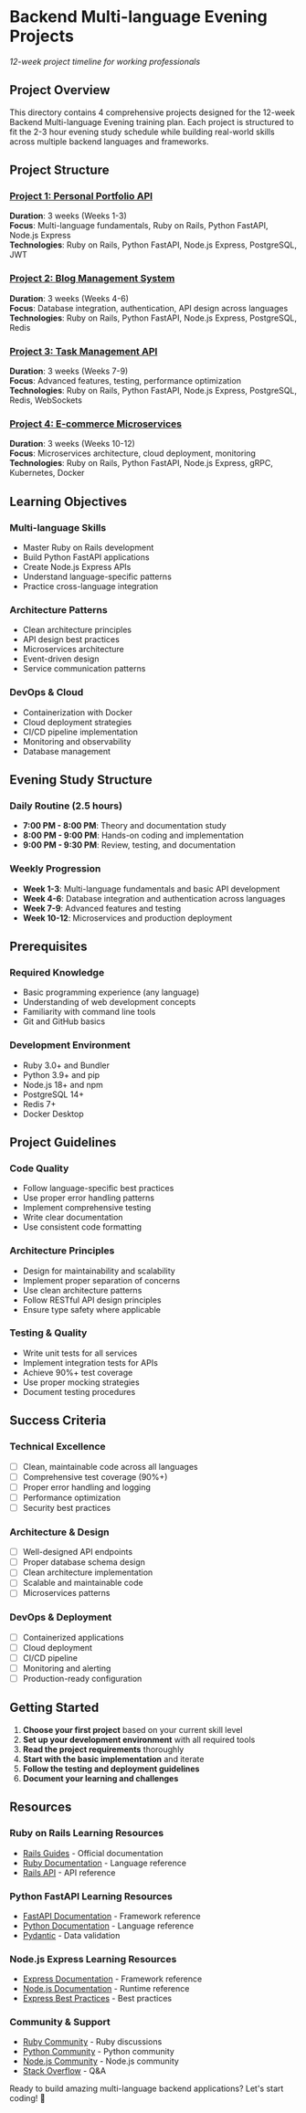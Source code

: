 # Backend Multi-language Evening Projects
*12-week project timeline for working professionals*

## Project Overview
This directory contains 4 comprehensive projects designed for the 12-week Backend Multi-language Evening training plan. Each project is structured to fit the 2-3 hour evening study schedule while building real-world skills across multiple backend languages and frameworks.

## Project Structure

### [Project 1: Personal Portfolio API](./Project_1_Personal_Portfolio_API.html)
**Duration**: 3 weeks (Weeks 1-3)  
**Focus**: Multi-language fundamentals, Ruby on Rails, Python FastAPI, Node.js Express  
**Technologies**: Ruby on Rails, Python FastAPI, Node.js Express, PostgreSQL, JWT

### [Project 2: Blog Management System](./Project_2_Blog_Management_System.html)
**Duration**: 3 weeks (Weeks 4-6)  
**Focus**: Database integration, authentication, API design across languages  
**Technologies**: Ruby on Rails, Python FastAPI, Node.js Express, PostgreSQL, Redis

### [Project 3: Task Management API](./Project_3_Task_Management_API.html)
**Duration**: 3 weeks (Weeks 7-9)  
**Focus**: Advanced features, testing, performance optimization  
**Technologies**: Ruby on Rails, Python FastAPI, Node.js Express, PostgreSQL, Redis, WebSockets

### [Project 4: E-commerce Microservices](./Project_4_E_Commerce_Microservices.html)
**Duration**: 3 weeks (Weeks 10-12)  
**Focus**: Microservices architecture, cloud deployment, monitoring  
**Technologies**: Ruby on Rails, Python FastAPI, Node.js Express, gRPC, Kubernetes, Docker

## Learning Objectives

### **Multi-language Skills**
- Master Ruby on Rails development
- Build Python FastAPI applications
- Create Node.js Express APIs
- Understand language-specific patterns
- Practice cross-language integration

### **Architecture Patterns**
- Clean architecture principles
- API design best practices
- Microservices architecture
- Event-driven design
- Service communication patterns

### **DevOps & Cloud**
- Containerization with Docker
- Cloud deployment strategies
- CI/CD pipeline implementation
- Monitoring and observability
- Database management

## Evening Study Structure

### **Daily Routine (2.5 hours)**
- **7:00 PM - 8:00 PM**: Theory and documentation study
- **8:00 PM - 9:00 PM**: Hands-on coding and implementation
- **9:00 PM - 9:30 PM**: Review, testing, and documentation

### **Weekly Progression**
- **Week 1-3**: Multi-language fundamentals and basic API development
- **Week 4-6**: Database integration and authentication across languages
- **Week 7-9**: Advanced features and testing
- **Week 10-12**: Microservices and production deployment

## Prerequisites

### **Required Knowledge**
- Basic programming experience (any language)
- Understanding of web development concepts
- Familiarity with command line tools
- Git and GitHub basics

### **Development Environment**
- Ruby 3.0+ and Bundler
- Python 3.9+ and pip
- Node.js 18+ and npm
- PostgreSQL 14+
- Redis 7+
- Docker Desktop

## Project Guidelines

### **Code Quality**
- Follow language-specific best practices
- Use proper error handling patterns
- Implement comprehensive testing
- Write clear documentation
- Use consistent code formatting

### **Architecture Principles**
- Design for maintainability and scalability
- Implement proper separation of concerns
- Use clean architecture patterns
- Follow RESTful API design principles
- Ensure type safety where applicable

### **Testing & Quality**
- Write unit tests for all services
- Implement integration tests for APIs
- Achieve 90%+ test coverage
- Use proper mocking strategies
- Document testing procedures

## Success Criteria

### **Technical Excellence**
- [ ] Clean, maintainable code across all languages
- [ ] Comprehensive test coverage (90%+)
- [ ] Proper error handling and logging
- [ ] Performance optimization
- [ ] Security best practices

### **Architecture & Design**
- [ ] Well-designed API endpoints
- [ ] Proper database schema design
- [ ] Clean architecture implementation
- [ ] Scalable and maintainable code
- [ ] Microservices patterns

### **DevOps & Deployment**
- [ ] Containerized applications
- [ ] Cloud deployment
- [ ] CI/CD pipeline
- [ ] Monitoring and alerting
- [ ] Production-ready configuration

## Getting Started

1. **Choose your first project** based on your current skill level
2. **Set up your development environment** with all required tools
3. **Read the project requirements** thoroughly
4. **Start with the basic implementation** and iterate
5. **Follow the testing and deployment guidelines**
6. **Document your learning and challenges**

## Resources

### **Ruby on Rails Learning Resources**
- [Rails Guides](https://guides.rubyonrails.org/) - Official documentation
- [Ruby Documentation](https://ruby-doc.org/) - Language reference
- [Rails API](https://api.rubyonrails.org/) - API reference

### **Python FastAPI Learning Resources**
- [FastAPI Documentation](https://fastapi.tiangolo.com/) - Framework reference
- [Python Documentation](https://docs.python.org/3/) - Language reference
- [Pydantic](https://pydantic-docs.helpmanual.io/) - Data validation

### **Node.js Express Learning Resources**
- [Express Documentation](https://expressjs.com/) - Framework reference
- [Node.js Documentation](https://nodejs.org/docs/) - Runtime reference
- [Express Best Practices](https://expressjs.com/en/advanced/best-practice-performance.html) - Best practices

### **Community & Support**
- [Ruby Community](https://www.ruby-lang.org/en/community/) - Ruby discussions
- [Python Community](https://www.python.org/community/) - Python community
- [Node.js Community](https://nodejs.org/en/community/) - Node.js community
- [Stack Overflow](https://stackoverflow.com/) - Q&A

Ready to build amazing multi-language backend applications? Let's start coding! 🚀
